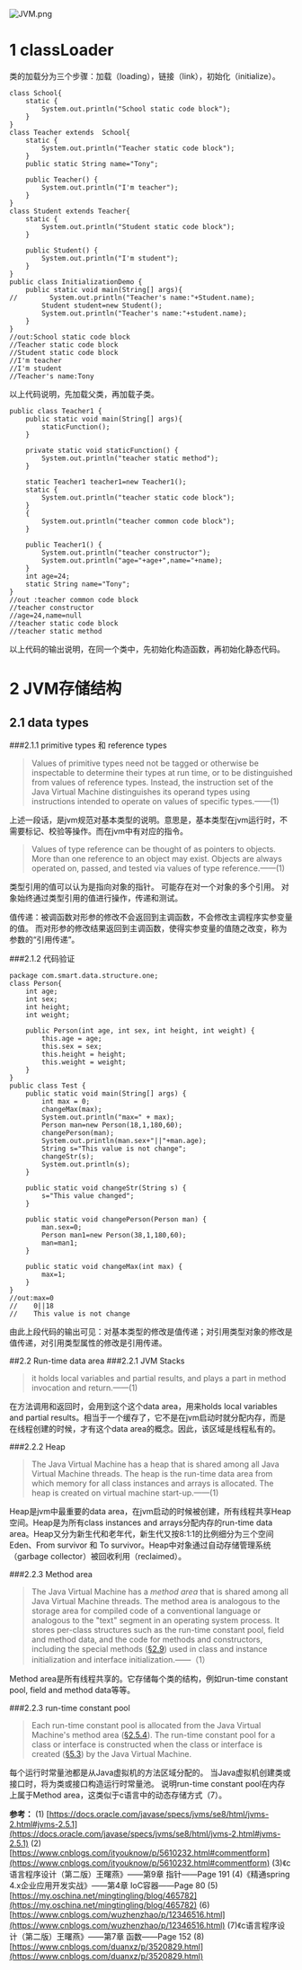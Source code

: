 ![JVM.png](./images/JVM.png)

# 1 classLoader

类的加载分为三个步骤：加载（loading），链接（link），初始化（initialize）。
```
class School{
    static {
        System.out.println("School static code block");
    }
}
class Teacher extends  School{
    static {
        System.out.println("Teacher static code block");
    }
    public static String name="Tony";

    public Teacher() {
        System.out.println("I'm teacher");
    }
}
class Student extends Teacher{
    static {
        System.out.println("Student static code block");
    }

    public Student() {
        System.out.println("I'm student");
    }
}
public class InitializationDemo {
    public static void main(String[] args){
//        System.out.println("Teacher's name:"+Student.name);
        Student student=new Student();
        System.out.println("Teacher's name:"+student.name);
    }
}
//out:School static code block
//Teacher static code block
//Student static code block
//I'm teacher
//I'm student
//Teacher's name:Tony
```
以上代码说明，先加载父类，再加载子类。
```
public class Teacher1 {
    public static void main(String[] args){
        staticFunction();
    }

    private static void staticFunction() {
        System.out.println("teacher static method");
    }

    static Teacher1 teacher1=new Teacher1();
    static {
        System.out.println("teacher static code block");
    }
    {
        System.out.println("teacher common code block");
    }

    public Teacher1() {
        System.out.println("teacher constructor");
        System.out.println("age="+age+",name="+name);
    }
    int age=24;
    static String name="Tony";
}
//out :teacher common code block
//teacher constructor
//age=24,name=null
//teacher static code block
//teacher static method
```
以上代码的输出说明，在同一个类中，先初始化构造函数，再初始化静态代码。

# 2 JVM存储结构
## 2.1 data types
###2.1.1 primitive types 和 reference types
>Values of primitive types need not be tagged or otherwise be inspectable to determine their types at run time, or to be distinguished from values of reference types. Instead, the instruction set of the Java Virtual Machine distinguishes its operand types using instructions intended to operate on values of specific types.——(1)

上述一段话，是jvm规范对基本类型的说明。意思是，基本类型在jvm运行时，不需要标记、校验等操作。而在jvm中有对应的指令。

>Values of type reference can be thought of as pointers to objects. More than one reference to an object may exist. Objects are always operated on, passed, and tested via values of type reference.——(1)

类型引用的值可以认为是指向对象的指针。 可能存在对一个对象的多个引用。 对象始终通过类型引用的值进行操作，传递和测试。

值传递：被调函数对形参的修改不会返回到主调函数，不会修改主调程序实参变量的值。
而对形参的修改结果返回到主调函数，使得实参变量的值随之改变，称为参数的“引用传递”。

###2.1.2 代码验证

```
package com.smart.data.structure.one;
class Person{
    int age;
    int sex;
    int height;
    int weight;

    public Person(int age, int sex, int height, int weight) {
        this.age = age;
        this.sex = sex;
        this.height = height;
        this.weight = weight;
    }
}
public class Test {
    public static void main(String[] args) {
        int max = 0;
        changeMax(max);
        System.out.println("max=" + max);
        Person man=new Person(18,1,180,60);
        changePerson(man);
        System.out.println(man.sex+"||"+man.age);
        String s="This value is not change";
        changeStr(s);
        System.out.println(s);
    }

    public static void changeStr(String s) {
        s="This value changed";
    }

    public static void changePerson(Person man) {
        man.sex=0;
        Person man1=new Person(38,1,180,60);
        man=man1;
    }

    public static void changeMax(int max) {
        max=1;
    }
} 
//out:max=0
//    0||18
//    This value is not change
```
由此上段代码的输出可见：对基本类型的修改是值传递；对引用类型对象的修改是值传递，对引用类型属性的修改是引用传递。

##2.2 Run-time data area
###2.2.1 JVM Stacks
>it holds local variables and partial results, and plays a part in method invocation and return.——(1)

在方法调用和返回时，会用到这个这个data area，用来holds local variables and partial results。相当于一个缓存了，它不是在jvm启动时就分配内存，而是在线程创建的时候，才有这个data area的概念。因此，该区域是线程私有的。

###2.2.2 Heap
>The Java Virtual Machine has a heap that is shared among all Java Virtual Machine threads. The heap is the run-time data area from which memory for all class instances and arrays is allocated.
The heap is created on virtual machine start-up.——(1)

Heap是jvm中最重要的data area，在jvm启动的时候被创建，所有线程共享Heap空间。Heap是为所有class instances and arrays分配内存的run-time data area。Heap又分为新生代和老年代，新生代又按8:1:1的比例细分为三个空间Eden、From survivor 和 To survivor。Heap中对象通过自动存储管理系统（garbage collector）被回收利用（reclaimed）。

###2.2.3 Method area

>The Java Virtual Machine has a *method area* that is shared among all Java Virtual Machine threads. The method area is analogous to the storage area for compiled code of a conventional language or analogous to the "text" segment in an operating system process. It stores per-class structures such as the run-time constant pool, field and method data, and the code for methods and constructors, including the special methods ([§2.9](https://docs.oracle.com/javase/specs/jvms/se8/html/jvms-2.html#jvms-2.9 "2.9. Special Methods")) used in class and instance initialization and interface initialization.——（1）

Method area是所有线程共享的。它存储每个类的结构，例如run-time constant pool, field and method data等等。

###2.2.3 run-time constant pool

>Each run-time constant pool is allocated from the Java Virtual Machine's method area ([§2.5.4](https://docs.oracle.com/javase/specs/jvms/se10/html/jvms-2.html#jvms-2.5.4 "2.5.4. Method Area")). The run-time constant pool for a class or interface is constructed when the class or interface is created ([§5.3](https://docs.oracle.com/javase/specs/jvms/se10/html/jvms-5.html#jvms-5.3 "5.3. Creation and Loading")) by the Java Virtual Machine.

每个运行时常量池都是从Java虚拟机的方法区域分配的。 当Java虚拟机创建类或接口时，将为类或接口构造运行时常量池。 说明run-time constant pool在内存上属于Method area，这类似于c语言中的动态存储方式（7）。

**参考：**
(1) [https://docs.oracle.com/javase/specs/jvms/se8/html/jvms-2.html#jvms-2.5.1](https://docs.oracle.com/javase/specs/jvms/se8/html/jvms-2.html#jvms-2.5.1)
(2) [https://www.cnblogs.com/ityouknow/p/5610232.html#commentform](https://www.cnblogs.com/ityouknow/p/5610232.html#commentform)
(3)《c语言程序设计（第二版）王曙燕》——第9章 指针——Page 191
(4)《精通spring 4.x企业应用开发实战》——第4章 IoC容器——Page 80
(5) [https://my.oschina.net/mingtingling/blog/465782](https://my.oschina.net/mingtingling/blog/465782)
(6) [https://www.cnblogs.com/wuzhenzhao/p/12346516.html](https://www.cnblogs.com/wuzhenzhao/p/12346516.html)
(7)《c语言程序设计（第二版）王曙燕》——第7章 函数——Page 152
(8)[https://www.cnblogs.com/duanxz/p/3520829.html](https://www.cnblogs.com/duanxz/p/3520829.html)
